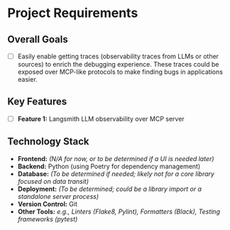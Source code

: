 # Project Requirements

## Overall Goals

- [ ] Easily enable getting traces (observability traces from LLMs or other sources) to enrich the debugging experience. These traces could be exposed over MCP-like protocols to make finding bugs in applications easier.

## Key Features

- [ ] **Feature 1:** Langsmith LLM observability over MCP server

## Technology Stack

- **Frontend:** *(N/A for now, or to be determined if a UI is needed later)*
- **Backend:** Python (using Poetry for dependency management)
- **Database:** *(To be determined if needed; likely not for a core library focused on data transit)*
- **Deployment:** *(To be determined; could be a library import or a standalone server process)*
- **Version Control:** Git
- **Other Tools:** *e.g., Linters (Flake8, Pylint), Formatters (Black), Testing frameworks (pytest)* 